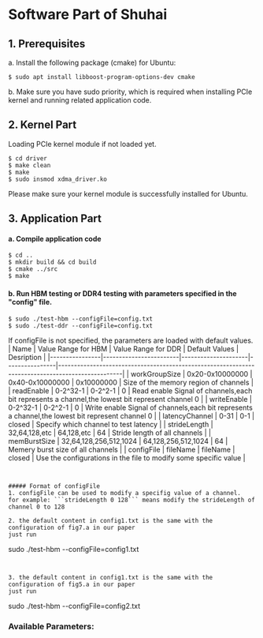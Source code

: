 
# Software Part of Shuhai

## 1. Prerequisites
a. Install the following package (cmake) for Ubuntu:
```
$ sudo apt install libboost-program-options-dev cmake
```
b. Make sure you have sudo priority, which is required when installing PCIe kernel and running related application code. 


## 2. Kernel Part
Loading PCIe kernel module if not loaded yet. 
```
$ cd driver
$ make clean
$ make
$ sudo insmod xdma_driver.ko
```
Please make sure your kernel module is successfully installed for Ubuntu.

## 3. Application Part
#### a. Compile application code
```
$ cd ..
$ mkdir build && cd build
$ cmake ../src
$ make
```
#### b. Run HBM testing or DDR4 testing with parameters specified in the "config" file.
```
$ sudo ./test-hbm --configFile=config.txt
$ sudo ./test-ddr --configFile=config.txt
```
If configFile is not specified, the parameters are loaded with default values.
| Name           |  Value Range for HBM          | Value Range for DDR         | Default Values | Desription                                                                                       |
|----------------|------------------------|---------------------|----------------|--------------------------------------------------------------------------------------------------|
| workGroupSize  | 0x20-0x10000000        | 0x40-0x10000000     | 0x10000000     | Size of the memory region of channels                                                            |
| readEnable     | 0-2^32-1               | 0-2^2-1             | 0              | Read enable Signal of channels,each bit represents a channel,the lowest bit represent channel 0  |
| writeEnable    | 0-2^32-1               | 0-2^2-1             | 0              | Write enable Signal of channels,each bit represents a channel,the lowest bit represent channel 0 |
| latencyChannel | 0-31                   | 0-1                 | closed         | Specify which channel to test latency                                                            |
| strideLength   | 32,64,128,etc          | 64,128,etc          | 64             | Stride length of all channels                                                                    |
| memBurstSize   | 32,64,128,256,512,1024 | 64,128,256,512,1024 | 64             | Memery burst size of all channels                                                                |
| configFile     | fileName               | fileName            | closed         | Use the configurations in the file to modify some specific value                                 |
```


##### Format of configFile
1. configFile can be used to modify a specifig value of a channel.  
for example: ```strideLength 0 128``` means modify the strideLength of channel 0 to 128  

2. the default content in config1.txt is the same with the configuration of fig7.a in our paper   
just run 
```
sudo ./test-hbm --configFile=config1.txt
``` 


3. the default content in config1.txt is the same with the configuration of fig5.a in our paper  
just run 
```
sudo ./test-hbm --configFile=config2.txt

### Available Parameters:

